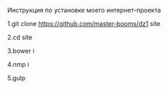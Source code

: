 Инструкция по установке моего интернет-проекта

1.git clone https://github.com/master-booms/dz1 site

2.cd site

3.bower i

4.nmp i

5.gulp
